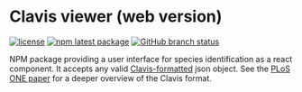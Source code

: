 # Clavis viewer (web version)

[![license](https://img.shields.io/badge/license-MIT-blue.svg)](https://github.com/artsdatabanken/Clavis-viewer-web/blob/HEAD/LICENSE)
[![npm latest package](https://img.shields.io/npm/v/@artsdatabanken/clavis-viewer-web/latest.svg)](https://www.npmjs.com/package/@artsdatabanken/clavis-viewer-web)
[![GitHub branch status](https://img.shields.io/github/checks-status/artsdatabanken/Clavis-viewer-web/HEAD)](https://github.com/artsdatabanken/Clavis-viewer-web/commits/HEAD/)


NPM package providing a user interface for species identification as a react component. It accepts any valid [Clavis-formatted](https://github.com/Artsdatabanken/Clavis) json object. See the [PLoS ONE paper](https://doi.org/10.1371/journal.pone.0277752) for a deeper overview of the Clavis format.
